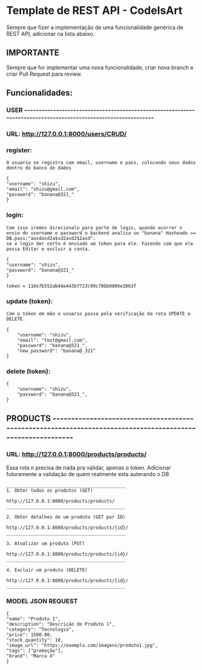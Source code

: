 # Template de REST API - CodeIsArt

Sempre que fizer a implementação de uma funcionalidade genérica de REST API, adicionar na lista abaixo.

## IMPORTANTE
Sempre que for implementar uma nova funcionalidade, criar nova branch e criar Pull Request para review.

## Funcionalidades:


### USER --------------------------------------------------------------------------------------------------------------

### URL: http://127.0.0.1:8000/users/CRUD/

### register:
    O usuario se registra com email, username e pass, colocando seus dados dentro do banco de dados

    {
    "username": "shizu",
    "email": "shizu@gmail.com",
    "password": "banana@321_"
    }

### login:
    Com isso iremos direcionalo para parte de login, quando ocorrer o envio do username e password o backend analisa se "banana" Hasheado == DB.pass:"aasdasd2a$sd2asd2$2asd".
    se o login der certo é enviado um token para ele. Fazendo com que ele possa Editar e excluir a conta.

    {
    "username": "shizu",
    "password": "banana@321_"
    }

    token = 116e7b552ab44e443b7723c99c70bb0806e3863f

### update (token):
    Com o token em mão o usuario passa pela verificação da rota UPDATE e DELETE.

    {
        "username": "shizu",
        "email": "test@gmail.com",
        "password": "banana@321_",
        "new_password": "banana@_321"
    }

### delete (token):
    {
        "username": "shizu",
        "password": "banana@321_",
    }


## PRODUCTS -----------------------------------------------------------------------------------------------------------

### URL: http://127.0.0.1:8000/products/products/
Essa rota n precisa de nada pra validar, apenas o token. 
Adicionar futuramente a validação de quem realmente esta auterando o DB

    ____________________________________________
    1. Obter todos os produtos (GET)

    http://127.0.0.1:8000/products/products/
    ____________________________________________

    2. Obter detalhes de um produto (GET por ID)

    http://127.0.0.1:8000/products/products/{id}/
    ____________________________________________

    3. Atualizar um produto (PUT)

    http://127.0.0.1:8000/products/products/{id}/
    ____________________________________________

    4. Excluir um produto (DELETE)

    http://127.0.0.1:8000/products/products/{id}/
    ____________________________________________

### MODEL JSON REQUEST

    {
    "name": "Produto 1",
    "description": "Descrição do Produto 1",
    "category": "Tecnologia",
    "price": 1500.00,
    "stock_quantity": 10,
    "image_url": "https://exemplo.com/imagens/produto1.jpg",
    "tags": ["promoção"],
    "brand": "Marca X"
    }





